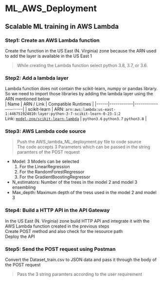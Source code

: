 # ML_AWS_Deployment

## Scalable ML training in AWS Lambda

### Step1: Create an AWS Lambda function
Create the function in the US East (N. Virginia) zone because the ARN used to add the layer is available in the US East 1</br>
> While creating the Lambda function select python 3.8, 3.7, or 3.6.

### Step2: Add a lambda layer
Lambda function does not contain the scikit-learn, numpy or pandas library. So we need to import those libraries by adding the lambda layer using the ARN mentioned below</br>
| Name | ARN / Link | Compatible Runtimes |
|------|------------|---------------------|
| scikit-learn | ARN: `arn:aws:lambda:us-east-1:446751924810:layer:python-3-7-scikit-learn-0-23-1:2`<br>Link: [`model-zoo/scikit-learn-lambda`](https://github.com/model-zoo/scikit-learn-lambda) | `python3.6` `python3.7` `python3.8` |

### Step3: AWS Lambda code source
> Push the AWS_lambda_ML_deployment.py file to code source</br>
The code accepts 3 Parameters which can be passed in the string paramters of the POST request
- Model: 3 Models can be selected
  1. For the LinearRegression
  2. For the RandomForestRegressor
  3. For the GradientBoostingRegressor
- N_estimators: Number of the trees in the model 2 and model 3 ensembling
- Max_depth: Maximum depth of the tress used in the model 2 and model 3

### Step4: Build a HTTP API in the API Gateway
In the US East (N. Virginia) zone build HTTP API and integrate it with the AWS Lambda function created in the previous steps</br>
Create POST method and also check for the resource path</br>
Deploy the API

### Step5: Send the POST request using Postman
Convert the Dataset_train.csv to JSON data and pass it through the body of the POST request
> Pass the 3 string paramters according to the user requirement
